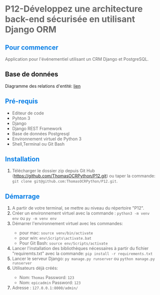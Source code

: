 # <span style="color:#696969">P12-Développez une architecture back-end sécurisée en utilisant Django ORM</span>

## <span style="color:#007ee6"> Pour commencer </span>

<span style="color:#696969">Application pour l'événementiel utilisant un CRM Django et PostgreSQL.</span>

##  Base de données

<span>Diagramme des relations d'entité: [lien](https://lucid.app/lucidchart/7c79f2bb-42ed-495e-b613-1004835e07d6/view?page=HWEp-vi-RSFO&invitationId=inv_9def0fb4-a365-4cb9-954c-db5fbb073ef8#)</span>
## <span style="color:#007ee6"> Pré-requis </span>

* <span style="color:#696969">Editeur de code
* <span style="color:#696969">Pyhton 3
* <span style="color:#696969">Django
* <span style="color:#696969">Django REST Framework
* <span style="color:#696969">Base de données Postgresql
* <span style="color:#696969">Environnement virtuel de Python 3
* <span style="color:#696969">Shell,Terminal ou Git Bash

## <span style="color:#007ee6"> Installation </span>

1. <span style="color:#696969">Télécharger le dossier zip depuis Git Hub (<https://github.com/ThomasOCRPython/P12.git>) ou taper la commande: `git clone git@github.com:ThomasOCRPython/P12.git`.</span>

## <span style="color:#007ee6"> Démarrage </span>

1. <span style="color:#696969">A partir de votre terminal, se mettre au niveau du répertoire "P12".</span>
1. <span style="color:#696969">Créer un environnement virtuel avec la commande :
   `python3 -m venv env` ou `py -m venv env`</span>
1. <span style="color:#696969">Démarrer l'environnement virtuel avec les commandes:
   * pour mac: `source venv/bin/activate`
   * pour win: `env\Scripts\activate.bat`
   * Pour Git Bash: `source env/Scripts/activate`</span>
1. <span style="color:#696969">Lancer l'installation des bibliothèques nécessaires à partir du fichier "requiremts.txt" avec la commande: `pip install -r requirements.txt`</span>
1. <span style="color:#696969">Lancer le serveur Django:
`py manage.py runserver` ou `python manage.py runserver`</span> 
1. <span style="color:#696969">Utilisateurs déjà créés:
   * Nom: `Thomas` Password: `123`
   * Nom: `epicadmin` Password: `123`</span> 
1. <span style="color:#696969">Adresse :
   `127.0.0.1:8000/admin/`
   </span> 
